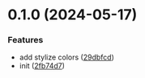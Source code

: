 

# 0.1.0 (2024-05-17)


### Features

* add stylize colors ([29dbfcd](https://github.com/xinyao27/xycolors/commit/29dbfcdf326d9d0c86baa7bec8e0c7ff9137af10))
* init ([2fb74d7](https://github.com/xinyao27/xycolors/commit/2fb74d7f5dc7d3b50134df58a58f303db5250ceb))
